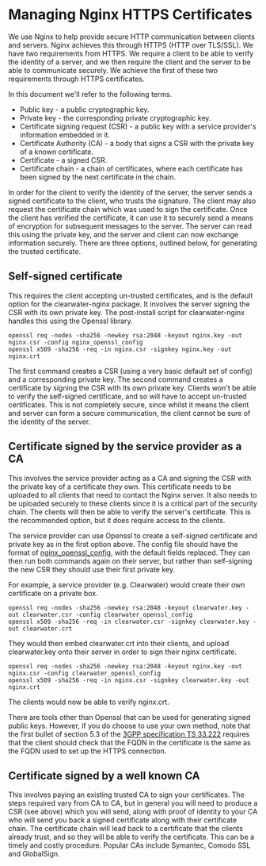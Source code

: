 # Managing Nginx HTTPS Certificates

We use Nginx to help provide secure HTTP communication between clients and servers. Nginx achieves this through HTTPS (HTTP over TLS/SSL). We have two requirements from HTTPS. We require a client to be able to verify the identity of a server, and we then require the client and the server to be able to communicate securely. We achieve the first of these two requirements through HTTPS certificates.

In this document we'll refer to the following terms.
* Public key - a public cryptographic key.
* Private key - the corresponding private cryptographic key.
* Certificate signing request (CSR) - a public key with a service provider's information embedded in it.
* Certificate Authority (CA) - a body that signs a CSR with the private key of a known certificate.
* Certificate - a signed CSR.
* Certificate chain - a chain of certificates, where each certificate has been signed by the next certificate in the chain.

In order for the client to verify the identity of the server, the server sends a signed certificate to the client, who trusts the signature. The client may also request the certificate chain which was used to sign the certificate. Once the client has verified the certificate, it can use it to securely send a means of encryption for subsequent messages to the server. The server can read this using the private key, and the server and client can now exchange information securely. There are three options, outlined below, for generating the trusted certificate.

## Self-signed certificate

This requires the client accepting un-trusted certificates, and is the default option for the clearwater-nginx package. It involves the server signing the CSR with its own private key. The post-install script for clearwater-nginx handles this using the Openssl library.

    openssl req -nodes -sha256 -newkey rsa:2048 -keyout nginx.key -out nginx.csr -config nginx_openssl_config
    openssl x509 -sha256 -req -in nginx.csr -signkey nginx.key -out nginx.crt

The first command creates a CSR (using a very basic default set of config) and a corresponding private key. The second command creates a certificate by signing the CSR with its own private key. Clients won't be able to verify the self-signed certificate, and so will have to accept un-trusted certificates. This is not completely secure, since whilst it means the client and server can form a secure communication, the client cannot be sure of the identity of the server.

## Certificate signed by the service provider as a CA

This involves the service provider acting as a CA and signing the CSR with the private key of a certificate they own. This certificate needs to be uploaded to all clients that need to contact the Nginx server. It also needs to be uploaded securely to these clients since it is a critical part of the security chain. The clients will then be able to verify the server's certificate. This is the recommended option, but it does require access to the clients.

The service provider can use Openssl to create a self-signed certificate and private key as in the first option above. The config file should have the format of [nginx_openssl_config](https://github.com/Metaswitch/clearwater-nginx/blob/master/clearwater-nginx/etc/nginx/ssl/nginx_openssl_config), with the default fields replaced. They can then run both commands again on their server, but rather than self-signing the new CSR they should use their first private key.

For example, a service provider (e.g. Clearwater) would create their own certificate on a private box.

    openssl req -nodes -sha256 -newkey rsa:2048 -keyout clearwater.key -out clearwater.csr -config clearwater_openssl_config
    openssl x509 -sha256 -req -in clearwater.csr -signkey clearwater.key -out clearwater.crt

They would then embed clearwater.crt into their clients, and upload clearwater.key onto their server in order to sign their nginx certificate.

    openssl req -nodes -sha256 -newkey rsa:2048 -keyout nginx.key -out nginx.csr -config clearwater_openssl_config
    openssl x509 -sha256 -req -in nginx.csr -signkey clearwater.key -out nginx.crt

The clients would now be able to verify nginx.crt.

There are tools other than Openssl that can be used for generating signed public keys. However, if you do choose to use your own method, note that the first bullet of section 5.3 of the [3GPP specification TS 33.222](http://www.3gpp.org/DynaReport/33222.htm) requires that the client should check that the FQDN in the certificate is the same as the FQDN used to set up the HTTPS connection.

## Certificate signed by a well known CA

This involves paying an existing trusted CA to sign your certificates. The steps required vary from CA to CA, but in general you will need to produce a CSR (see above) which you will send, along with proof of identity to your CA who will send you back a signed certificate along with their certificate chain. The certificate chain will lead back to a certificate that the clients already trust, and so they will be able to verify the certificate. This can be a timely and costly procedure. Popular CAs include Symantec, Comodo SSL and GlobalSign.
